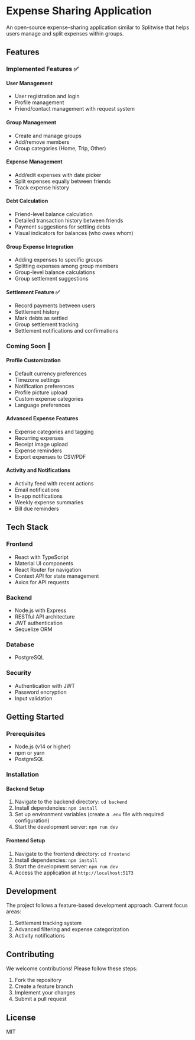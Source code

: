 # Expense Sharing Application

An open-source expense-sharing application similar to Splitwise that helps users manage and split expenses within groups.

## Features

### Implemented Features ✅

#### User Management
- User registration and login
- Profile management
- Friend/contact management with request system

#### Group Management
- Create and manage groups
- Add/remove members
- Group categories (Home, Trip, Other)

#### Expense Management
- Add/edit expenses with date picker
- Split expenses equally between friends
- Track expense history

#### Debt Calculation
- Friend-level balance calculation
- Detailed transaction history between friends
- Payment suggestions for settling debts
- Visual indicators for balances (who owes whom)

#### Group Expense Integration
- Adding expenses to specific groups
- Splitting expenses among group members
- Group-level balance calculations
- Group settlement suggestions

#### Settlement Feature ✅
- Record payments between users
- Settlement history
- Mark debts as settled
- Group settlement tracking
- Settlement notifications and confirmations

### Coming Soon 🚀

#### Profile Customization
- Default currency preferences
- Timezone settings
- Notification preferences 
- Profile picture upload
- Custom expense categories
- Language preferences

#### Advanced Expense Features
- Expense categories and tagging
- Recurring expenses
- Receipt image upload
- Expense reminders
- Export expenses to CSV/PDF

#### Activity and Notifications
- Activity feed with recent actions
- Email notifications
- In-app notifications
- Weekly expense summaries
- Bill due reminders

## Tech Stack

### Frontend
- React with TypeScript
- Material UI components
- React Router for navigation
- Context API for state management
- Axios for API requests

### Backend
- Node.js with Express
- RESTful API architecture
- JWT authentication
- Sequelize ORM

### Database
- PostgreSQL

### Security
- Authentication with JWT
- Password encryption
- Input validation

## Getting Started

### Prerequisites
- Node.js (v14 or higher)
- npm or yarn
- PostgreSQL

### Installation

#### Backend Setup
1. Navigate to the backend directory: `cd backend`
2. Install dependencies: `npm install`
3. Set up environment variables (create a `.env` file with required configuration)
4. Start the development server: `npm run dev`

#### Frontend Setup
1. Navigate to the frontend directory: `cd frontend`
2. Install dependencies: `npm install`
3. Start the development server: `npm run dev`
4. Access the application at `http://localhost:5173`

## Development

The project follows a feature-based development approach. Current focus areas:
1. Settlement tracking system
2. Advanced filtering and expense categorization
3. Activity notifications

## Contributing

We welcome contributions! Please follow these steps:
1. Fork the repository
2. Create a feature branch
3. Implement your changes
4. Submit a pull request

## License

MIT